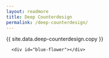 ```yaml
---
layout: readmore
title: Deep Counterdesign
permalink: /deep-counterdesign/
---
```


<head>
    <meta charset="UTF-8" />
    <meta name="viewport" content="width=device-width, initial-scale=1.0">
    <link rel="stylesheet" type="text/css" href="../css/readmore-styles.css" />
</head>



  <div id="wrapper">
  <div class="idea">
      <div id="idea-copy">
    <p>{{ site.data.deep-counterdesign.copy }}</p>
    </div>
    </div>

      <div id="blue-flower"></div>
  </div>


